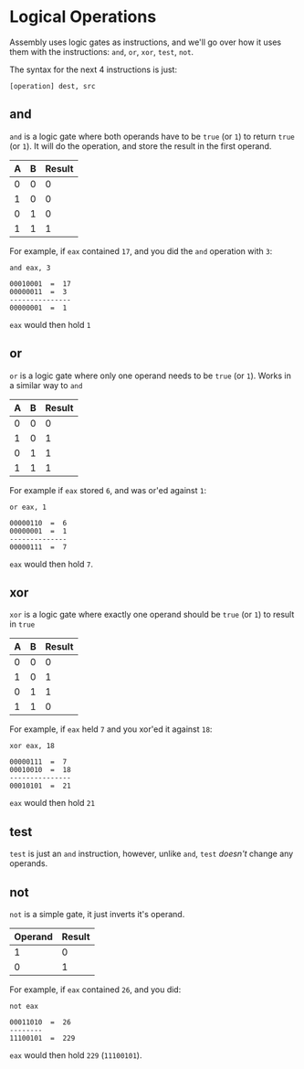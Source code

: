 # Logical Operations

Assembly uses logic gates as instructions, and we'll go over how it uses them with the instructions: `and`, `or`, `xor`, `test`, `not`.

The syntax for the next 4 instructions is just:

```text
[operation] dest, src
```

## and

`and` is a logic gate where both operands have to be `true` \(or `1`\) to return `true` \(or `1`\). It will do the operation, and store the result in the first operand.

| A | B | Result |
| :--- | :--- | :--- |
| 0 | 0 | 0 |
| 1 | 0 | 0 |
| 0 | 1 | 0 |
| 1 | 1 | 1 |

For example, if `eax` contained `17`, and you did the `and` operation with `3`:

```text
and eax, 3
```

```text
00010001  =  17
00000011  =  3
---------------
00000001  =  1
```

`eax` would then hold `1`

## or

`or` is a logic gate where only one operand needs to be `true` \(or `1`\). Works in a similar way to `and`

| A | B | Result |
| :--- | :--- | :--- |
| 0 | 0 | 0 |
| 1 | 0 | 1 |
| 0 | 1 | 1 |
| 1 | 1 | 1 |

For example if `eax` stored `6`, and was or'ed against `1`:

```text
or eax, 1
```

```text
00000110  =  6
00000001  =  1
--------------
00000111  =  7
```

`eax` would then hold `7`.

## xor

`xor` is a logic gate where exactly one operand should be `true` \(or `1`\) to result in `true`

| A | B | Result |
| :--- | :--- | :--- |
| 0 | 0 | 0 |
| 1 | 0 | 1 |
| 0 | 1 | 1 |
| 1 | 1 | 0 |

For example, if `eax` held `7` and you xor'ed it against `18`:

```text
xor eax, 18
```

```text
00000111  =  7
00010010  =  18
---------------
00010101  =  21
```

`eax` would then hold `21`

## test

`test` is just an `and` instruction, however, unlike `and`, `test` _doesn't_ change any operands.

## not

`not` is a simple gate, it just inverts it's operand.

| Operand | Result |
| :--- | :--- |
| 1 | 0 |
| 0 | 1 |

For example, if `eax` contained `26`, and you did:

```text
not eax
```

```text
00011010  =  26
--------
11100101  =  229
```

`eax` would then hold `229` \(`11100101`\).

